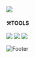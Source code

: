 
<img src="https://capsule-render.vercel.app/api?type=soft&color=EBEDF2&height=200&section=header&text=Design_%20UI%20UX%20GUI&fontSize=30" />


#### ⚒TOOLS
<img src="https://img.shields.io/badge/adobe AI-69788C?style=flat-square&logo=tool&logoColor=FFFFFF"/> <img src="https://img.shields.io/badge/adobe PS-556273?style=flat-square&logo=tool&logoColor=FFFFFF"/> <img src="https://img.shields.io/badge/adobe XD-0F6DBF?style=flat-square&logo=tool&logoColor=FFFFFF"/>

![Footer](https://capsule-render.vercel.app/api?type=waving&color=AAA7F2&height=200&section=footer)
